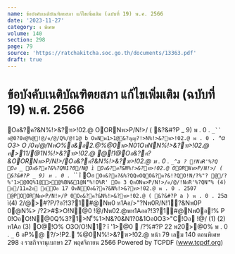 ```yaml
---
name: ข้อบังคับเนติบัณฑิตยสภา แก้ไขเพิ่มเติม (ฉบับที่ 19) พ.ศ. 2566
date: '2023-11-27'
category: ง พิเศษ
volume: 140
section: 298
page: 79
source: 'https://ratchakitcha.soc.go.th/documents/13363.pdf'
draft: true
---
```


# ข้อบังคับเนติบัณฑิตยสภา แก้ไขเพิ่มเติม (ฉบับที่ 19) พ.ศ. 2566

Oอ&?ค?&N%!>&?ฑ>!02.@ OORNพ>P/N!>/ ( &?&#?P _ 9) พ . 0 . `_`` อ@0?0อํ@%@!@/ค/@/Q%/@!1@ b OหNพ1>1@&?ญญ?!>N%!>&?ฑ>!02.@ พ . 0 . `_^a O3> O /0ค/@/NหO%อ&อ2.@%@0พ>N01OหNN%!>&?ฑ>!02.@ ค>11/@1N%!>&?ฑ>!02.@ @!1@Oอ&?ค?&OORNพ>P/N!>/Oอ&?ค?&N%!>&?ฑ>!02.@ พ . 0 . `_^a ? !NอR'%?Q Oอ _ Oอ&?ค?&%?QN1?0/N@ ì Oอ&?ค?&N%!>&?ฑ>!02.@ OORNพ>P/N!>/ ( &?&#?P _ 9) พ . 0 . `_`` î Oอ ` Oอ&?ค?&%?QQหOQO&?ค?&!?QO!N/?%"? @/?%'1>@0Q%1@>@%BN&1@N'็%!O%R' Oอ 3 QหONพ>P/N!>/ค/@/!NอR'%?QN'็% (4) อ/11ค2อ อOอ 17 OหNOอ&?ค?&N%!>&?ฑ>!02.@ พ . 0 . 2507 @POORNพ>P/N!>/P 0Oอ&?ค?&N%!>&?ฑ>!02.@ ( &?&#?P a ) พ . 0 . 25 `a ì(4) 2/@>#?P/?อ?!3?1์#@Nพ0 ห1Aอ/>"?Nพ0R/N!1?&Nพ0P 0ํ@N%> /?2>#$>O!N@0 !@/Nพ02.@พห1Aออ?!3?1์#@Nพ0อ!% P 0!OอO!N@0Q%3?1>N'็%1>N&?0&N1?0&1Oอ0O3>"C!Oอ !@/ (1) (2) ห1Aอ (3) O@!O% O3O/O!N1? î '1>@0  /?%#?P 22 พ20>@0% พ . 0 . `_` 6 อP%@ ?/>!P2. %@0N%!>&?ฑ>!02.@ หน้า 79 เลม 140 ตอนพิเศษ 298 ง ราชกิจจานุเบกษา 27 พฤศจิกายน 2566 Powered by TCPDF (www.tcpdf.org)
